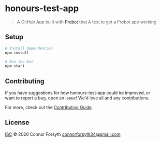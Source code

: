 # honours-test-app

> A GitHub App built with [Probot](https://github.com/probot/probot) that A test to get a Probot app working 

## Setup

```sh
# Install dependencies
npm install

# Run the bot
npm start
```

## Contributing

If you have suggestions for how honours-test-app could be improved, or want to report a bug, open an issue! We'd love all and any contributions.

For more, check out the [Contributing Guide](CONTRIBUTING.md).

## License

[ISC](LICENSE) © 2020 Connor Forsyth <connorforsyth34@gmail.com>
